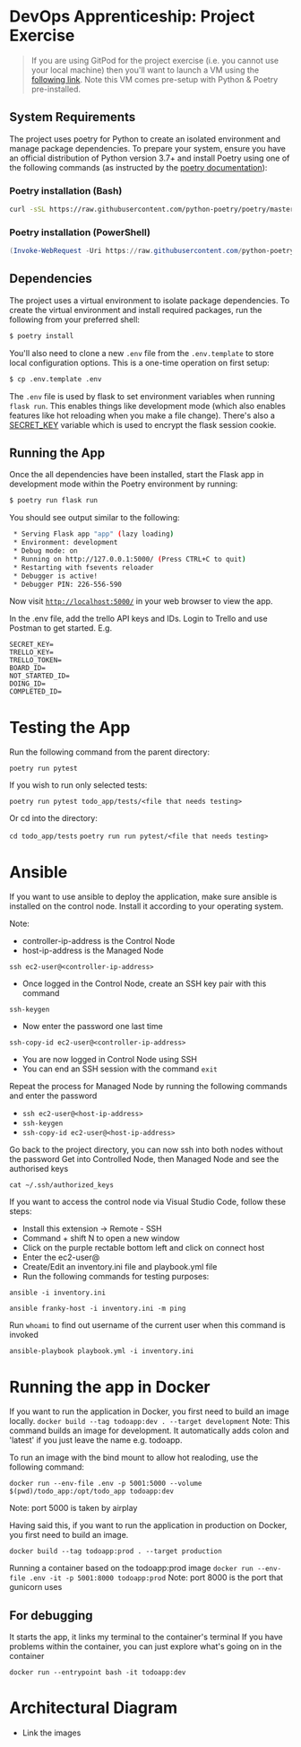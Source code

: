 # DevOps Apprenticeship: Project Exercise

> If you are using GitPod for the project exercise (i.e. you cannot use your local machine) then you'll want to launch a VM using the [following link](https://gitpod.io/#https://github.com/CorndelWithSoftwire/DevOps-Course-Starter). Note this VM comes pre-setup with Python & Poetry pre-installed.

## System Requirements

The project uses poetry for Python to create an isolated environment and manage package dependencies. To prepare your system, ensure you have an official distribution of Python version 3.7+ and install Poetry using one of the following commands (as instructed by the [poetry documentation](https://python-poetry.org/docs/#system-requirements)):

### Poetry installation (Bash)

```bash
curl -sSL https://raw.githubusercontent.com/python-poetry/poetry/master/get-poetry.py | python -
```

### Poetry installation (PowerShell)

```powershell
(Invoke-WebRequest -Uri https://raw.githubusercontent.com/python-poetry/poetry/master/install-poetry.py -UseBasicParsing).Content | python -
```

## Dependencies

The project uses a virtual environment to isolate package dependencies. To create the virtual environment and install required packages, run the following from your preferred shell:

```bash
$ poetry install
```

You'll also need to clone a new `.env` file from the `.env.template` to store local configuration options. This is a one-time operation on first setup:

```bash
$ cp .env.template .env
```

The `.env` file is used by flask to set environment variables when running `flask run`. This enables things like development mode (which also enables features like hot reloading when you make a file change). There's also a [SECRET_KEY](https://flask.palletsprojects.com/en/1.1.x/config/#SECRET_KEY) variable which is used to encrypt the flask session cookie.

## Running the App

Once the all dependencies have been installed, start the Flask app in development mode within the Poetry environment by running:
```bash
$ poetry run flask run
```

You should see output similar to the following:
```bash
 * Serving Flask app "app" (lazy loading)
 * Environment: development
 * Debug mode: on
 * Running on http://127.0.0.1:5000/ (Press CTRL+C to quit)
 * Restarting with fsevents reloader
 * Debugger is active!
 * Debugger PIN: 226-556-590
```
Now visit [`http://localhost:5000/`](http://localhost:5000/) in your web browser to view the app.


In the .env file, add the trello API keys and IDs. Login to Trello and use Postman to get started. E.g.
```
SECRET_KEY=
TRELLO_KEY=
TRELLO_TOKEN=
BOARD_ID=
NOT_STARTED_ID=
DOING_ID=
COMPLETED_ID=
```

# Testing the App

Run the following command from the parent directory:

```poetry run pytest```

If you wish to run only selected tests:

```poetry run pytest todo_app/tests/<file that needs testing>```

Or cd into the directory:

```cd todo_app/tests```
```poetry run run pytest/<file that needs testing>```


# Ansible

If you want to use ansible to deploy the application, make sure ansible is installed on the control node. Install it according to your operating system. 

Note:
- controller-ip-address is the Control Node 
- host-ip-address is the Managed Node

```
ssh ec2-user@<controller-ip-address>
```

- Once logged in the Control Node, create an SSH key pair with this command
```
ssh-keygen
```
- Now enter the password one last time
```
ssh-copy-id ec2-user@<controller-ip-address>
```

- You are now logged in Control Node using SSH
- You can end an SSH session with the command ```exit```

Repeat the process for Managed Node by running the following commands and enter the password

- ```ssh ec2-user@<host-ip-address>```
- ```ssh-keygen```
- ```ssh-copy-id ec2-user@<host-ip-address>```

Go back to the project directory, you can now ssh into both nodes without the password
Get into Controlled Node, then Managed Node and see the authorised keys

```
cat ~/.ssh/authorized_keys
```

If you want to access the control node via Visual Studio Code, follow these steps: 

- Install this extension -> Remote - SSH 
- Command + shift N to open a new window
- Click on the purple rectable bottom left and click on connect host
- Enter the ec2-user@<controller-ip-address>
- Create/Edit an inventory.ini file and playbook.yml file
- Run the following commands for testing purposes:
```
ansible -i inventory.ini
```
```
ansible franky-host -i inventory.ini -m ping
```
Run ```whoami``` to find out username of the current user when this command is invoked

```
ansible-playbook playbook.yml -i inventory.ini
```

# Running the app in Docker

If you want to run the application in Docker, you first need to build an image locally. 
```docker build --tag todoapp:dev . --target development```
Note: This command builds an image for development. It automatically adds colon and 'latest' if you just leave the name e.g. todoapp.

To run an image with the bind mount to allow hot realoding, use the following command:

```docker run --env-file .env -p 5001:5000 --volume $(pwd)/todo_app:/opt/todo_app todoapp:dev```

Note: port 5000 is taken by airplay

Having said this, if you want to run the application in production on Docker, you first need to build an image. 

```docker build --tag todoapp:prod . --target production```

Running a container based on the todoapp:prod image
```docker run --env-file .env -it -p 5001:8000 todoapp:prod```
Note: port 8000 is the port that gunicorn uses

## For debugging 

It starts the app, it links my terminal to the container's terminal
If you have problems within the container, you can just explore what's going on in the container

```docker run --entrypoint bash -it todoapp:dev```

# Architectural Diagram

- Link the images